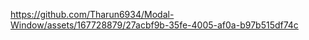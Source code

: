

https://github.com/Tharun6934/Modal-Window/assets/167728879/27acbf9b-35fe-4005-af0a-b97b515df74c

